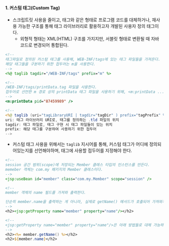 
#### 1. 커스텀 태그(Custom Tag)

- 스크립트릿 사용을 줄이고, 태그와 같은 형태로 프로그램 코드를 대체하거나, 재사용 가능한 구조를 통해 태그 라이브러리로 활용하고자 개발된 사용자 정의 태그이다.
	- 외형적 형태는 XML(HTML) 구조를 가지지만, 서블릿 형태로 변환될 때 자바 코드로 변경되어 통합된다.

```jsp
<!-- 
태그파일로 정의된 커스텀 태그를 사용해, WEB-INF/tags에 있는 태그 파일들을 가져온다.
해당 태그들을 구분하기 위한 접두어는 m을 사용한다.
-->
<%@ taglib tagdir="/WEB-INF/tags" prefix="m" %>

<!-- 
/WEB-INF/tags/printData.tag 파일을 사용한다.
접두어로 선언한 m 경로 상의 printData 태그 파일을 사용하기 위해, <m:printData .../> 라고 사용하였다.
--> 
<m:printData pid="87459989" />

<!--
<%@ taglib (uri="tagLibraryURI | tagdir="tagDir" ) prefix="tagPrefix" %>
uri: 태그 라이브러리 URI로, 태그를 정의하는 .tld 파일의 위치
tagdir: 태그 파일로, 태그 구현 시 태그 파일들이 있는 위치
prefix: 해당 태그를 구분하여 사용하기 위한 접두어
-->
```
- 커스텀 태그 사용을 위해서는 `taglib` 지시어를 통해, 커스텀 태그가 어디에 정의되어있는지를 선언해야하며, 태그에 사용할 접두어를 지정해야 한다.

```jsp
<!-- 
session 공간 범위(scope)에 저장되는 Member 클래스 타입의 인스턴스를 만든다.
memeber 객체는 com.my 패키지의 Member 클래스이다. 
-->
<jsp:useBean id="member" class="com.my.Member" scope="session" />

<!-- 
member 객체의 name 필드를 가져와 출력한다. 

단순히 member.name을 출력하는 게 아니라, 실제로 getName() 메서드가 호출되어 가져와지는 것임을 알아야 한다.
-->
<h2><jsp:getProperty name="member" property="name"/></h2>

<!-- 
<jsp:getProperty name="member" property="name"/>은 아래 방법들로 대체 가능하다.
-->
<h2><%= member.getName() %></h2>
<h2>${member.name}</h2>
```